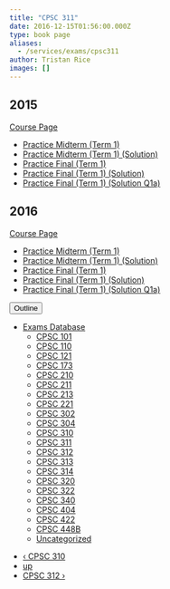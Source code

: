 ```yaml
---
title: "CPSC 311"
date: 2016-12-15T01:56:00.000Z
type: book page
aliases:
  - /services/exams/cpsc311
author: Tristan Rice
images: []
---
```


<div class="field field-name-body field-type-text-with-summary field-label-hidden"><div class="field-items"><div class="field-item even"><h2>2015</h2>

<p><a href="https://web.archive.org/web/20161215015634/http://www.ugrad.cs.ubc.ca/~cs311/2015W1/_notes.php">Course Page</a></p>

<ul>
<li><a href="https://ubccsss.org/files/2015-311-practice-blank.pdf">Practice Midterm (Term 1)</a></li>
<li><a href="https://ubccsss.org/files/2015-311-practice-sol_4.pdf">Practice Midterm (Term 1) (Solution)</a></li>
<li><a href="https://ubccsss.org/files/2015-311-practicefinal-blank.pdf">Practice Final (Term 1)</a></li>
<li><a href="https://ubccsss.org/files/2015-311-practicefinal-solution.pdf">Practice Final (Term 1) (Solution)</a></li>
<li><a href="https://ubccsss.org/files/2015-311-scan-practicefinalQ1a_5.pdf">Practice Final (Term 1) (Solution Q1a)</a></li>
</ul>

<h2>2016</h2>

<p><a href="https://web.archive.org/web/20161215015502/http://www.ugrad.cs.ubc.ca/~cs311/2016W1/_notes.php">Course Page</a></p>

<ul>
<li><a href="https://ubccsss.org/files/2016-cs311-t1-midterm-practice-blank.pdf">Practice Midterm (Term 1)</a></li>
<li><a href="https://ubccsss.org/files/2016-cs311-t1-midterm-practice-sol.pdf">Practice Midterm (Term 1) (Solution)</a></li>
<li><a href="https://ubccsss.org/files/2016-cs311-practicefinal-blank.pdf">Practice Final (Term 1)</a></li>
<li><a href="https://ubccsss.org/files/2016-cs311-practicefinal-sol.pdf">Practice Final (Term 1) (Solution)</a></li>
<li><a href="https://ubccsss.org/files/2016-cs311-practicefinal-sol-Q1a.pdf">Practice Final (Term 1) (Solution Q1a)</a></li>
</ul>
</div></div></div>  <div id="book-navigation-1440" class="book-navigation">
    <div class="book-toc btn-group pull-right">  <button type="button" class="btn btn-link dropdown-toggle" data-toggle="dropdown"><span class="icon glyphicon glyphicon-list" aria-hidden="true"></span> Outline <span class="caret"></span></button><ul class="dropdown-menu" role="menu"><li class="first last expanded" role="presentation"><a href="/services/exams">Exams Database</a><ul class="dropdown-menu" role="menu"><li class="first leaf" role="presentation"><a href="/services/exams/cpsc101">CPSC 101</a></li>
<li class="leaf" role="presentation"><a href="/services/exams/cpsc110">CPSC 110</a></li>
<li class="leaf" role="presentation"><a href="/services/exams/cpsc121">CPSC 121</a></li>
<li class="leaf" role="presentation"><a href="/services/exams/cpsc173">CPSC 173</a></li>
<li class="leaf" role="presentation"><a href="/services/exams/cpsc210">CPSC 210</a></li>
<li class="leaf" role="presentation"><a href="/services/exams/cpsc211">CPSC 211</a></li>
<li class="leaf" role="presentation"><a href="/services/exams/cpsc213">CPSC 213</a></li>
<li class="leaf" role="presentation"><a href="/services/exams/cpsc221">CPSC 221</a></li>
<li class="leaf" role="presentation"><a href="/services/exams/cpsc302">CPSC 302</a></li>
<li class="leaf" role="presentation"><a href="/services/exams/cpsc304">CPSC 304</a></li>
<li class="leaf" role="presentation"><a href="/services/exams/cpsc310">CPSC 310</a></li>
<li class="leaf active" role="presentation"><a href="/services/exams/cpsc311" class="active">CPSC 311 </a></li>
<li class="leaf" role="presentation"><a href="/services/exams/cpsc312">CPSC 312</a></li>
<li class="leaf" role="presentation"><a href="/services/exams/cpsc313">CPSC 313</a></li>
<li class="leaf" role="presentation"><a href="/services/exams/cpsc314">CPSC 314</a></li>
<li class="leaf" role="presentation"><a href="/services/exams/cpsc320">CPSC 320</a></li>
<li class="leaf" role="presentation"><a href="/services/exams/cpsc322">CPSC 322</a></li>
<li class="leaf" role="presentation"><a href="/services/exams/cpsc340">CPSC 340</a></li>
<li class="leaf" role="presentation"><a href="/services/exams/cpsc404">CPSC 404</a></li>
<li class="leaf" role="presentation"><a href="/services/exams/cpsc422">CPSC 422</a></li>
<li class="leaf" role="presentation"><a href="/services/exams/cpsc448B">CPSC 448B</a></li>
<li class="last leaf" role="presentation"><a href="/node/1455">Uncategorized</a></li>
</ul></li>
</ul></div>
        <ul class="pager clearfix">
              <li class="previous"><a href="/services/exams/cpsc310" class="page-previous" title="Go to previous page">&#x2039; CPSC 310</a></li>
                    <li><a href="/services/exams" class="page-up" title="Go to parent page">up</a></li>
                    <li class="next"><a href="/services/exams/cpsc312" class="page-next" title="Go to next page">CPSC 312 &#x203A;</a></li>
          </ul>
    
  </div>
    <footer>
          </footer>